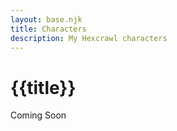 ```yaml
---
layout: base.njk
title: Characters
description: My Hexcrawl characters
---
```


# {{title}}

Coming Soon